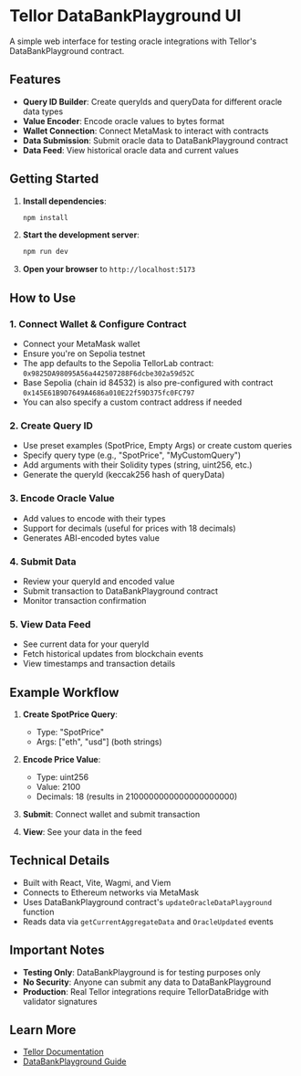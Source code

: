 # Tellor DataBankPlayground UI

A simple web interface for testing oracle integrations with Tellor's DataBankPlayground contract.

## Features

- **Query ID Builder**: Create queryIds and queryData for different oracle data types
- **Value Encoder**: Encode oracle values to bytes format
- **Wallet Connection**: Connect MetaMask to interact with contracts
- **Data Submission**: Submit oracle data to DataBankPlayground contract
- **Data Feed**: View historical oracle data and current values

## Getting Started

1. **Install dependencies**:
   ```bash
   npm install
   ```

2. **Start the development server**:
   ```bash
   npm run dev
   ```

3. **Open your browser** to `http://localhost:5173`

## How to Use

### 1. Connect Wallet & Configure Contract
- Connect your MetaMask wallet
- Ensure you're on Sepolia testnet
- The app defaults to the Sepolia TellorLab contract: `0x9825DA98095A56a442507288F6dcbe302a59d52C`
- Base Sepolia (chain id 84532) is also pre-configured with contract `0x145E61B9D7649A4686a010E22f59D375fc0FC797`
- You can also specify a custom contract address if needed

### 2. Create Query ID
- Use preset examples (SpotPrice, Empty Args) or create custom queries
- Specify query type (e.g., "SpotPrice", "MyCustomQuery")
- Add arguments with their Solidity types (string, uint256, etc.)
- Generate the queryId (keccak256 hash of queryData)

### 3. Encode Oracle Value
- Add values to encode with their types
- Support for decimals (useful for prices with 18 decimals)
- Generates ABI-encoded bytes value

### 4. Submit Data
- Review your queryId and encoded value
- Submit transaction to DataBankPlayground contract
- Monitor transaction confirmation

### 5. View Data Feed
- See current data for your queryId
- Fetch historical updates from blockchain events
- View timestamps and transaction details

## Example Workflow

1. **Create SpotPrice Query**:
   - Type: "SpotPrice"
   - Args: ["eth", "usd"] (both strings)

2. **Encode Price Value**:
   - Type: uint256
   - Value: 2100
   - Decimals: 18 (results in 2100000000000000000000)

3. **Submit**: Connect wallet and submit transaction

4. **View**: See your data in the feed

## Technical Details

- Built with React, Vite, Wagmi, and Viem
- Connects to Ethereum networks via MetaMask
- Uses DataBankPlayground contract's `updateOracleDataPlayground` function
- Reads data via `getCurrentAggregateData` and `OracleUpdated` events

## Important Notes

- **Testing Only**: DataBankPlayground is for testing purposes only
- **No Security**: Anyone can submit any data to DataBankPlayground
- **Production**: Real Tellor integrations require TellorDataBridge with validator signatures

## Learn More

- [Tellor Documentation](https://docs.tellor.io)
- [DataBankPlayground Guide](../guide-draft.md)
